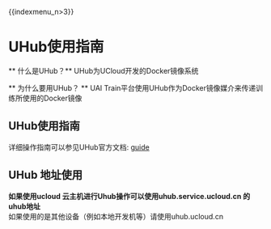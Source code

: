 {{indexmenu_n>3}}

# UHub使用指南

\*\* 什么是UHub？\*\* UHub为UCloud开发的Docker镜像系统

\*\* 为什么要用UHub？ \*\* UAI Train平台使用UHub作为Docker镜像媒介来传递训练所使用的Docker镜像

## UHub使用指南

详细操作指南可以参见UHub官方文档: [guide](/compute/uhub/guide)

## UHub 地址使用

**如果使用ucloud 云主机进行Uhub操作可以使用uhub.service.ucloud.cn 的uhub地址**  
如果使用的是其他设备（例如本地开发机等）请使用uhub.ucloud.cn
